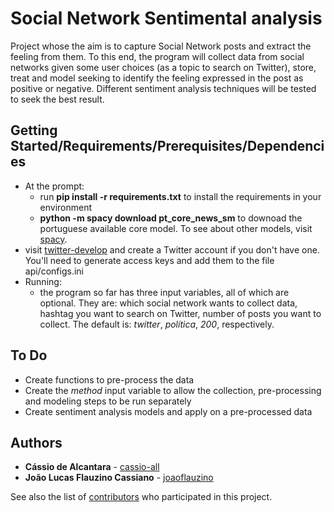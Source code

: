 # Social Network Sentimental analysis

Project whose the aim is to capture Social Network posts and extract the feeling from them. To this end, the program will collect data from social networks given some user choices (as a topic to search on Twitter), store, treat and model seeking to identify the feeling expressed in the post as positive or negative. Different sentiment analysis techniques will be tested to seek the best result.

## Getting Started/Requirements/Prerequisites/Dependencies

- At the prompt:
    - run <strong>pip install -r requirements.txt</strong> to install the requirements in your environment
    - <strong>python -m spacy download pt_core_news_sm</strong> to downoad the portuguese available core model. To see about other models, visit [spacy](https://spacy.io/models).
- visit [twitter-develop](https://developer.twitter.com/) and create a Twitter account if you don't have one. You'll need to generate access keys and add them to the file api/configs.ini
- Running:
    - the program so far has three  input variables, all of which are optional. They are: which social network wants to collect data, hashtag you want to search on Twitter, number of posts you want to collect. The default is: <em>twitter</em>, <em>política</em>, <em>200</em>, respectively.

## To Do
- Create functions to pre-process the data
- Create the <em>method</em> input variable to allow the collection, pre-processing and modeling steps to be run separately
- Create sentiment analysis models and apply on a pre-processed data

## Authors

* **Cássio de Alcantara** - [cassio-all](https://github.com/cassio-all)
* **João Lucas Flauzino Cassiano** - [joaoflauzino](https://github.com/joaoflauzino)

See also the list of [contributors](https://github.com/cassio-all/sentimental_analysis_twitter/graphs/contributors) who participated in this project.